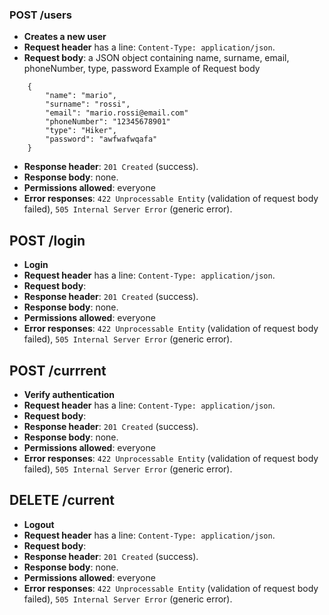 ### POST /users

- **Creates a new user**
- **Request header** has a line: `Content-Type: application/json`.
- **Request body**: a JSON object containing name, surname, email, phoneNumber, type, password
 Example of Request body

```
    {
        "name": "mario",
        "surname": "rossi",
        "email": "mario.rossi@email.com"
        "phoneNumber": "12345678901"
        "type": "Hiker",
        "password": "awfwafwqafa"
    }
```
- **Response header**:  `201 Created` (success). 
- **Response body**: none.
- **Permissions allowed**:  everyone
- **Error responses**: `422 Unprocessable Entity` (validation of request body failed), `505 Internal Server Error` (generic error).

## POST /login
- **Login**
- **Request header** has a line: `Content-Type: application/json`.
- **Request body**: 
- **Response header**:  `201 Created` (success). 
- **Response body**: none.
- **Permissions allowed**:  everyone
- **Error responses**: `422 Unprocessable Entity` (validation of request body failed), `505 Internal Server Error` (generic error).

## POST /currrent
- **Verify authentication**
- **Request header** has a line: `Content-Type: application/json`.
- **Request body**: 
- **Response header**:  `201 Created` (success). 
- **Response body**: none.
- **Permissions allowed**:  everyone
- **Error responses**: `422 Unprocessable Entity` (validation of request body failed), `505 Internal Server Error` (generic error).

## DELETE /current
- **Logout**
- **Request header** has a line: `Content-Type: application/json`.
- **Request body**: 
- **Response header**:  `201 Created` (success). 
- **Response body**: none.
- **Permissions allowed**:  everyone
- **Error responses**: `422 Unprocessable Entity` (validation of request body failed), `505 Internal Server Error` (generic error).

